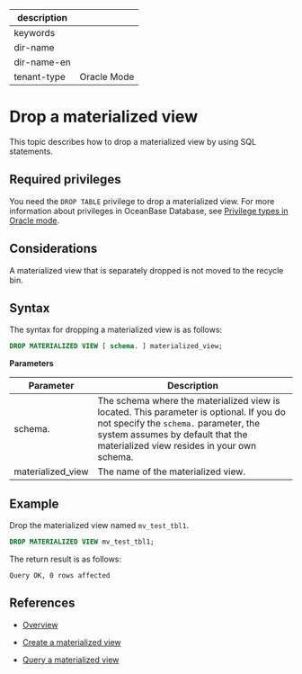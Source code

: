 | description |  |
|---|---|
| keywords |  |
| dir-name |  |
| dir-name-en |  |
| tenant-type | Oracle Mode |

# Drop a materialized view

This topic describes how to drop a materialized view by using SQL statements. 

## Required privileges

You need the `DROP TABLE` privilege to drop a materialized view. For more information about privileges in OceanBase Database, see [Privilege types in Oracle mode](../../../../../../600.manage/500.security-and-permissions/300.access-control/200.user-and-permission/300.permission-of-oracle-mode/000.permission-classification-of-oracle-mode.md). 

## Considerations

A materialized view that is separately dropped is not moved to the recycle bin. 

## Syntax

The syntax for dropping a materialized view is as follows:

```sql
DROP MATERIALIZED VIEW [ schema. ] materialized_view;
```

**Parameters**

| **Parameter** | **Description** |
|-------------------|--------------------------|
| schema. | The schema where the materialized view is located. This parameter is optional. If you do not specify the `schema.` parameter, the system assumes by default that the materialized view resides in your own schema.  |
| materialized_view | The name of the materialized view.  |

## Example

Drop the materialized view named `mv_test_tbl1`. 

```sql
DROP MATERIALIZED VIEW mv_test_tbl1;
```

The return result is as follows:

```shell
Query OK, 0 rows affected
```

## References

* [Overview](100.materialized-views-overview-of-oracle-mode.md)

* [Create a materialized view](200.create-materialized-views-of-oracle-mode.md)

* [Query a materialized view](300.view-materialized-views-of-oracle-mode.md)
